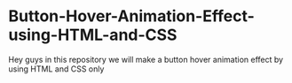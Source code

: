 # Button-Hover-Animation-Effect-using-HTML-and-CSS
Hey guys in this repository we will make a button hover animation effect by using HTML and CSS only
